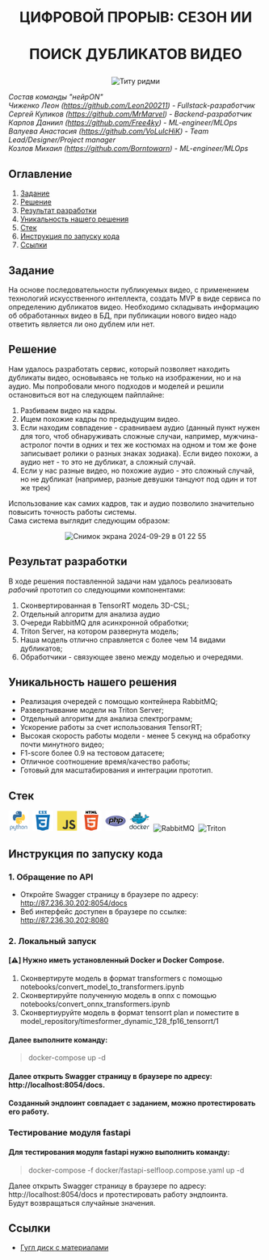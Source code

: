 # <p align="center"> ЦИФРОВОЙ ПРОРЫВ: СЕЗОН ИИ </p>
# <p align="center"> ПОИСК ДУБЛИКАТОВ ВИДЕО </p>
<p align="center">
<img width="800" height="600" alt="Титу ридми" src="https://github.com/user-attachments/assets/13479f13-9ca8-4c04-aad5-c278a8b73081">
</p>


*Состав команды "нейрON"*   
*Чиженко Леон (https://github.com/Leon200211) - Fullstack-разработчик*    
*Сергей Куликов (https://github.com/MrMarvel) - Backend-разработчик*  
*Карпов Даниил (https://github.com/Free4ky) - ML-engineer/MLOps*  
*Валуева Анастасия (https://github.com/VoLuIcHiK) - Team Lead/Designer/Project manager*   
*Козлов Михаил (https://github.com/Borntowarn) - ML-engineer/MLOps*  

## Оглавление
1. [Задание](#1)
2. [Решение](#2)
3. [Результат разработки](#3)
4. [Уникальность нашего решения](#5)
5. [Стек](#6)
6. [Инструкция по запуску кода](#7)
7. [Ссылки](#9)

## <a name="1"> Задание </a>
На основе последовательности публикуемых видео, с применением технологий искусственного интеллекта, создать MVP в виде сервиса по определению дубликатов видео. Необходимо складывать информацию об обработанных видео в БД, при публикации нового видео надо ответить является ли оно дублем или нет.

## <a name="2">Решение </a>

Нам удалось разработать сервис, который позволяет находить дубликаты видео, основываясь не только на изображении, но и на аудио. 
Мы попробовали много подходов и моделей и решили остановиться вот на следующем пайплайне:
1. Разбиваем видео на кадры.
2. Ищем похожие кадры по предыдущим видео.
3. Если находим совпадение - сравниваем аудио (данный пункт нужен для того, чтоб обнаруживать сложные случаи, например, мужчина-астролог почти в одних и тех же костюмах на одном и том же фоне записывает ролики о разных знаках зодиака). Если видео похожи, а аудио нет - то это не дубликат, а сложный случай.
4. Если у нас разные видео, но похожие аудио - это сложный случай, но не дубликат (например, разные девушки танцуют под один и тот же трек)

Использование как самих кадров, так и аудио позволило значительно повысить точность работы системы.  
Сама система выглядит следующим образом:
<p align="center">
<img width="422" alt="Снимок экрана 2024-09-29 в 01 22 55" src="https://github.com/user-attachments/assets/69cf5907-aa19-4a9f-9b5c-a677511eabb7">
</p>

## <a name="3">Результат разработки </a>

В ходе решения поставленной задачи нам удалось реализовать *рабочий* прототип со следующими компонентами:
1. Сконвертированная в TensorRT модель 3D-CSL;
2. Отдельный алгоритм для анализа аудио
3. Очереди RabbitMQ для асинхронной обработки;
4. Triton Server, на котором развернута модель;
5. Наша модель отлично справляется с более чем 14 видами дубликатов;
6. Обработчики - связующее звено между моделью и очередями.


## <a name="5">Уникальность нашего решения </a>
- Реализация очередей с помощью контейнера RabbitMQ;
- Развертыввание модели на Triton Server;
- Отдельный алгоритм для анализа спектрограмм;
- Ускорение работы за счет использования TensorRT;
- Высокая скорость работы модели - менее 5 секунд на обработку почти минутного видео;
- F1-score более 0.9 на тестовом датасете;
- Отличное соотношение время/качество работы;
- Готовый для масштабирования и интеграции прототип.

## <a name="6">Стек </a>
<div>
  <img src="https://github.com/devicons/devicon/blob/master/icons/python/python-original-wordmark.svg" title="Python" alt="Puthon" width="40" height="40"/>&nbsp;
  <img src="https://github.com/devicons/devicon/blob/master/icons/css3/css3-plain-wordmark.svg" title="css" alt="css" width="40" height="40"/>&nbsp;
  <img src="https://github.com/devicons/devicon/blob/master/icons/javascript/javascript-original.svg" title="js" alt="js" width="40" height="40"/>&nbsp;
  <img src="https://github.com/devicons/devicon/blob/master/icons/html5/html5-original-wordmark.svg" title="html" alt="html" width="40" height="40"/>&nbsp;
  <img src="https://github.com/devicons/devicon/blob/master/icons/php/php-original.svg" title="php" alt="php" width="40" height="40"/>&nbsp;
  <img src="https://github.com/devicons/devicon/blob/master/icons/docker/docker-original-wordmark.svg" title="docker" alt="docker" width="40" height="40"/>&nbsp;
  <img src="https://github.com/leungwensen/svg-icon/blob/master/dist/svg/logos/rabbitmq.svg" title="RabbitMQ" alt="RabbitMQ" width="40" height="40"/>&nbsp;
  <img src="https://github.com/vinceliuice/Tela-icon-theme/blob/master/src/scalable/apps/nvidia.svg" title="Triton" alt="Triton" width="40" height="40"/>&nbsp;

## <a name="7"> Инструкция по запуску кода </a>
### 1. Обращение по API
- Откройте Swagger страницу в браузере по адресу: http://87.236.30.202:8054/docs
- Веб интерфейс доступен в браузере по ссылке: http://87.236.30.202:8080
  
### 2. Локальный запуск
#### [⚠️] Нужно иметь установленный Docker и Docker Compose.
1. Сконвертируте модель в формат transformers с помощью notebooks/convert_model_to_transformers.ipynb
2. Сконвертируйте полученную модель в onnx с помощью notebooks/convert_onnx_transformers.ipynb
3. Сконвертиуруйте модель в формат tensorrt plan и поместите в model_repository/timesformer_dynamic_128_fp16_tensorrt/1

#### Далее выполните команду:
> docker-compose up -d  

#### Далее открыть Swagger страницу в браузере по адресу: http://localhost:8054/docs. 
#### Созданный эндпоинт совпадает с заданием, можно протестировать его работу.

### Тестирование модуля fastapi
#### Для тестирования модуля fastapi нужно выполнить команду:
> docker-compose -f docker/fastapi-selfloop.compose.yaml up -d

Далее открыть Swagger страницу в браузере по адресу: http://localhost:8054/docs и протестировать работу эндпоинта.  
Будут возвращаться случайные значения.

## <a name="9">Ссылки</a>
- [Гугл диск с материалами](https://drive.google.com/drive/folders/1eZOUoq9VwWq9YPDzA4q11AcCsS-dLl73?usp=sharing)
